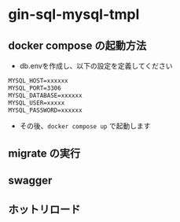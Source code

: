 # gin-sql-mysql-tmpl

## docker compose の起動方法

- db.envを作成し、以下の設定を定義してください

```txt
MYSQL_HOST=xxxxxx
MYSQL_PORT=3306
MYSQL_DATABASE=xxxxxx
MYSQL_USER=xxxxx
MYSQL_PASSWORD=xxxxxx
```

- その後、`docker compose up` で起動します

## migrate の実行

## swagger

## ホットリロード
